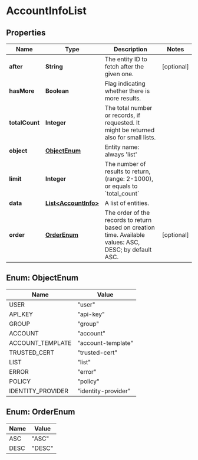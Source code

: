 
# AccountInfoList

## Properties
Name | Type | Description | Notes
------------ | ------------- | ------------- | -------------
**after** | **String** | The entity ID to fetch after the given one. |  [optional]
**hasMore** | **Boolean** | Flag indicating whether there is more results. | 
**totalCount** | **Integer** | The total number or records, if requested. It might be returned also for small lists. | 
**object** | [**ObjectEnum**](#ObjectEnum) | Entity name: always &#39;list&#39; | 
**limit** | **Integer** | The number of results to return, (range: 2-1000), or equals to &#x60;total_count&#x60; | 
**data** | [**List&lt;AccountInfo&gt;**](AccountInfo.md) | A list of entities. | 
**order** | [**OrderEnum**](#OrderEnum) | The order of the records to return based on creation time. Available values: ASC, DESC; by default ASC. |  [optional]


<a name="ObjectEnum"></a>
## Enum: ObjectEnum
Name | Value
---- | -----
USER | &quot;user&quot;
API_KEY | &quot;api-key&quot;
GROUP | &quot;group&quot;
ACCOUNT | &quot;account&quot;
ACCOUNT_TEMPLATE | &quot;account-template&quot;
TRUSTED_CERT | &quot;trusted-cert&quot;
LIST | &quot;list&quot;
ERROR | &quot;error&quot;
POLICY | &quot;policy&quot;
IDENTITY_PROVIDER | &quot;identity-provider&quot;


<a name="OrderEnum"></a>
## Enum: OrderEnum
Name | Value
---- | -----
ASC | &quot;ASC&quot;
DESC | &quot;DESC&quot;



